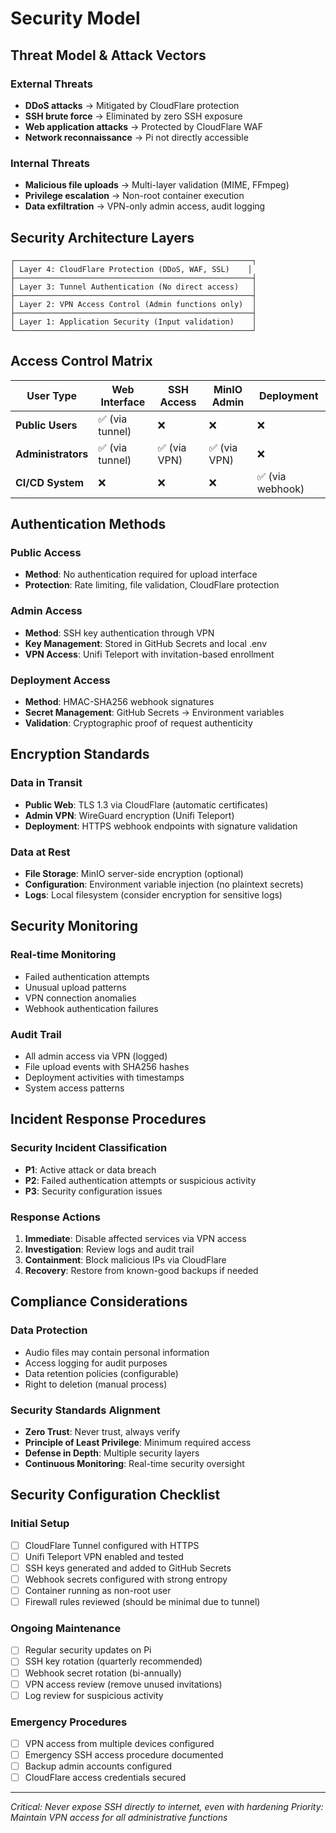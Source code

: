 # Security Model

## Threat Model & Attack Vectors

### External Threats
- **DDoS attacks** → Mitigated by CloudFlare protection
- **SSH brute force** → Eliminated by zero SSH exposure  
- **Web application attacks** → Protected by CloudFlare WAF
- **Network reconnaissance** → Pi not directly accessible

### Internal Threats
- **Malicious file uploads** → Multi-layer validation (MIME, FFmpeg)
- **Privilege escalation** → Non-root container execution
- **Data exfiltration** → VPN-only admin access, audit logging

## Security Architecture Layers

```
┌─────────────────────────────────────────────────────┐
│ Layer 4: CloudFlare Protection (DDoS, WAF, SSL)    │
├─────────────────────────────────────────────────────┤
│ Layer 3: Tunnel Authentication (No direct access)   │
├─────────────────────────────────────────────────────┤
│ Layer 2: VPN Access Control (Admin functions only)  │
├─────────────────────────────────────────────────────┤
│ Layer 1: Application Security (Input validation)    │
└─────────────────────────────────────────────────────┘
```

## Access Control Matrix

| User Type | Web Interface | SSH Access | MinIO Admin | Deployment |
|-----------|---------------|------------|-------------|------------|
| **Public Users** | ✅ (via tunnel) | ❌ | ❌ | ❌ |
| **Administrators** | ✅ (via tunnel) | ✅ (via VPN) | ✅ (via VPN) | ❌ |
| **CI/CD System** | ❌ | ❌ | ❌ | ✅ (via webhook) |

## Authentication Methods

### Public Access
- **Method**: No authentication required for upload interface
- **Protection**: Rate limiting, file validation, CloudFlare protection

### Admin Access  
- **Method**: SSH key authentication through VPN
- **Key Management**: Stored in GitHub Secrets and local .env
- **VPN Access**: Unifi Teleport with invitation-based enrollment

### Deployment Access
- **Method**: HMAC-SHA256 webhook signatures
- **Secret Management**: GitHub Secrets → Environment variables
- **Validation**: Cryptographic proof of request authenticity

## Encryption Standards

### Data in Transit
- **Public Web**: TLS 1.3 via CloudFlare (automatic certificates)
- **Admin VPN**: WireGuard encryption (Unifi Teleport)
- **Deployment**: HTTPS webhook endpoints with signature validation

### Data at Rest
- **File Storage**: MinIO server-side encryption (optional)
- **Configuration**: Environment variable injection (no plaintext secrets)
- **Logs**: Local filesystem (consider encryption for sensitive logs)

## Security Monitoring

### Real-time Monitoring
- Failed authentication attempts
- Unusual upload patterns  
- VPN connection anomalies
- Webhook authentication failures

### Audit Trail
- All admin access via VPN (logged)
- File upload events with SHA256 hashes
- Deployment activities with timestamps
- System access patterns

## Incident Response Procedures

### Security Incident Classification
- **P1**: Active attack or data breach
- **P2**: Failed authentication attempts or suspicious activity
- **P3**: Security configuration issues

### Response Actions
1. **Immediate**: Disable affected services via VPN access
2. **Investigation**: Review logs and audit trail
3. **Containment**: Block malicious IPs via CloudFlare
4. **Recovery**: Restore from known-good backups if needed

## Compliance Considerations

### Data Protection
- Audio files may contain personal information
- Access logging for audit purposes
- Data retention policies (configurable)
- Right to deletion (manual process)

### Security Standards Alignment
- **Zero Trust**: Never trust, always verify
- **Principle of Least Privilege**: Minimum required access
- **Defense in Depth**: Multiple security layers
- **Continuous Monitoring**: Real-time security oversight

## Security Configuration Checklist

### Initial Setup
- [ ] CloudFlare Tunnel configured with HTTPS
- [ ] Unifi Teleport VPN enabled and tested
- [ ] SSH keys generated and added to GitHub Secrets
- [ ] Webhook secrets configured with strong entropy
- [ ] Container running as non-root user
- [ ] Firewall rules reviewed (should be minimal due to tunnel)

### Ongoing Maintenance
- [ ] Regular security updates on Pi
- [ ] SSH key rotation (quarterly recommended)
- [ ] Webhook secret rotation (bi-annually)
- [ ] VPN access review (remove unused invitations)
- [ ] Log review for suspicious activity

### Emergency Procedures
- [ ] VPN access from multiple devices configured
- [ ] Emergency SSH access procedure documented
- [ ] Backup admin accounts configured
- [ ] CloudFlare access credentials secured

---

*Critical: Never expose SSH directly to internet, even with hardening*
*Priority: Maintain VPN access for all administrative functions*
